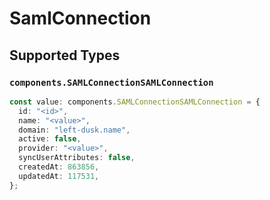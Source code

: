 # SamlConnection


## Supported Types

### `components.SAMLConnectionSAMLConnection`

```typescript
const value: components.SAMLConnectionSAMLConnection = {
  id: "<id>",
  name: "<value>",
  domain: "left-dusk.name",
  active: false,
  provider: "<value>",
  syncUserAttributes: false,
  createdAt: 863856,
  updatedAt: 117531,
};
```

